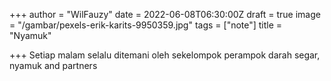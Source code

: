 +++
author = "WilFauzy"
date = 2022-06-08T06:30:00Z
draft = true
image = "/gambar/pexels-erik-karits-9950359.jpg"
tags = ["note"]
title = "Nyamuk"

+++
Setiap malam selalu ditemani oleh sekelompok perampok darah segar, nyamuk and partners